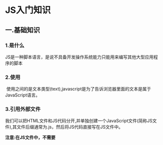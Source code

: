 # JS入门知识

## 一.基础知识

### 1.是什么

JS是一种脚本语言，是说不具备开发操作系统能力只能用来编写其他大型应用程序的脚本



### 2.使用

​	使用<script>标签在HTML网页中插入JavaScript代码。注意， <script>标签要成对出现，并把JavaScript代码写在`<script></script>`之间。

<script type="text/javascript">表示在<script></script>之间的是文本类型(text),javascript是为了告诉浏览器里面的文本是属于JavaScript语言。


### 3.引用外部文件

我们可以把HTML文件和JS代码分开,并单独创建一个JavaScript文件(简称JS文件),其文件后缀通常为.js，然后将JS代码直接写在JS文件中。

**注意:在JS文件中，不需要<script>标签,直接编写JavaScript代码就可以了。**

JS文件不能直接运行，需嵌入到HTML文件中执行，我们需在HTML中添加如下代码，就可将JS文件嵌入HTML文件中。

```js
<script src="script.js"></script>
```

### 4.位置

我们可以将JavaScript代码放在html文件中任何位置，但是我们一般放在网页的head或者body部分。
**放在<head>部分**
最常用的方式是在页面中head部分放置<script>元素，浏览器解析head部分就会执行这个代码，然后才解析页面的其余部分。
**放在<body>部分**
JavaScript代码在网页读取到该语句的时候就会执行。

**注意:** javascript作为一种脚本语言**可以放在html页面中任何位置**，但是浏览器解释html时是按先后顺序的，所以前面的script就先被执行。比如进行页面显示初始化的js必须放在head里面，因为初始化都要求提前进行（如给页面body设置css等）；而如果是通过事件调用执行的function那么对位置没什么要求的。

### 5.符号和语句和注释

**每一句JavaScript代码格式:**` 语句;

注释// /*/

### 6.变量

```js
var 变量名
```

**命名规则:**

  1.变量必须使用字母、下划线(_)或者美元符($)开始。

  2.然后可以使用任意多个英文字母、数字、下划线(_)或者美元符($)组成。

  3.不能使用JavaScript关键词与JavaScript保留字。

**变量要先声明再赋值，如下：**

```
var mychar;
mychar="javascript";
var mynum = 6;
```

### 7.定义

#### 1.Let

ES2015 引入了两个重要的 JavaScript 新关键词：`let` 和 `const`。

这两个关键字在 JavaScript 中提供了块作用域（*Block Scope*）变量（和常量）。

在 ES2015 之前，JavaScript 只有两种类型的作用域：*全局作用域*和*函数作用域*。

*全局*变量可以在 JavaScript 程序中的任何位置访问

*局部*变量只能在它们被声明的函数内访问。

JavaScript 块作用域

通过 `var` 关键词声明的变量没有块*作用域*。

在块 *{}* 内声明的变量可以从块之外进行访问

可以使用 `let` 关键词声明拥有块作用域的变量。

在块 *{}* 内声明的变量无法从块外访问：

![image-20221227094853015](https://tallgao.oss-cn-beijing.aliyuncs.com/image-20221227094853015.png)

##### 重新声明变量

使用 `var` 关键字重新声明变量会带来问题。

在块中重新声明变量也将重新声明块外的变量：

![image-20221227094933153](https://tallgao.oss-cn-beijing.aliyuncs.com/image-20221227094933153.png)

##### 循环作用域

在循环中使用 `var`： var是全局变量   let只是块作用域

![image-20221227095154230](https://tallgao.oss-cn-beijing.aliyuncs.com/image-20221227095154230.png)

![image-20221227095210078](https://tallgao.oss-cn-beijing.aliyuncs.com/image-20221227095210078.png)

##### 函数作用域

在函数内声明变量时，使用 `var` 和 `let` 很相似。

![image-20221227095308211](https://tallgao.oss-cn-beijing.aliyuncs.com/image-20221227095308211.png)

![image-20221227095317306](https://tallgao.oss-cn-beijing.aliyuncs.com/image-20221227095317306.png)

![image-20221227095527263](https://tallgao.oss-cn-beijing.aliyuncs.com/image-20221227095527263.png)

![image-20221227095600921](https://tallgao.oss-cn-beijing.aliyuncs.com/image-20221227095600921.png)

通过 `let` 关键词定义的全局变量不属于 window 对象：

![image-20221227095613076](https://tallgao.oss-cn-beijing.aliyuncs.com/image-20221227095613076.png)

##### 重新声明

允许在程序的任何位置使用 `var` 重新声明 JavaScript 变量：

在相同的作用域，或在相同的块中，通过 `let` 重新声明一个 `var` 变量是不允许的：

![image-20221227095724966](https://tallgao.oss-cn-beijing.aliyuncs.com/image-20221227095724966.png)

在相同的作用域，或在相同的块中，通过 `let` 重新声明一个 `let` 变量是不允许的

在相同的作用域，或在相同的块中，通过 `var` 重新声明一个 `let` 变量是不允许的：

在不同的作用域或块中，通过 `let` 重新声明变量是允许的：

##### 提升

通过 `var` 声明的变量会*提升*到顶端。如果您不了解什么是提升（Hoisting），请学习我们的提升这一章。

您可以在声明变量之前就使用它：

通过 `let` 定义的变量不会被提升到顶端。

在声明 `let` 变量之前就使用它会导致 ReferenceError。

变量从块的开头一直处于“暂时死区”，直到声明为止：

#### 2.Const

通过 `const` 定义的变量与 `let` 变量类似，但不能重新赋值：

##### 块作用域

在*块作用域*内使用 `const` 声明的变量与 `let` 变量相似。

在本例中，x 在块中声明，不同于在块之外声明的 x：

##### 在声明时赋值

JavaScript `const` 变量必须在声明时赋值：

![image-20221227100343035](https://tallgao.oss-cn-beijing.aliyuncs.com/image-20221227100343035.png)

##### 不是真正的常数

关键字 `const` 有一定的误导性。

它没有定义常量值。它定义了对值的常量引用。

因此，我们不能更改常量原始值，但我们可以更改常量对象的属性

##### 原始值

如果我们将一个原始值赋给常量，我们就不能改变原始值：

![image-20221227100536139](https://tallgao.oss-cn-beijing.aliyuncs.com/image-20221227100536139.png)

##### 常量对象可以更改

您可以更改常量对象的属性：

![image-20221227100610251](https://tallgao.oss-cn-beijing.aliyuncs.com/image-20221227100610251.png)

但是您无法重新为常量对象赋值：

![image-20221227100834043](https://tallgao.oss-cn-beijing.aliyuncs.com/image-20221227100834043.png)

##### 常量数组可以更改

您可以更改常量数组的元素

![image-20221227100933974](https://tallgao.oss-cn-beijing.aliyuncs.com/image-20221227100933974.png)

但是您无法重新为常量数组赋值：

![](https://tallgao.oss-cn-beijing.aliyuncs.com/image-20221227101031572.png)

**在同一作用域或块中，不允许将已有的 `var` 或 `let` 变量重新声明或重新赋值给 `const`**

![image-20221227101227458](https://tallgao.oss-cn-beijing.aliyuncs.com/image-20221227101227458.png)

在同一作用域或块中，为已有的 const 变量重新声明声明或赋值是不允许的

![image-20221227101314546](https://tallgao.oss-cn-beijing.aliyuncs.com/image-20221227101314546.png)

在另外的作用域或块中重新声明 `const` 是允许的：

![image-20221227101436753](https://tallgao.oss-cn-beijing.aliyuncs.com/image-20221227101436753.png)

通过 `const` 定义的变量不会被提升到顶端。

`const` 变量不能在声明之前使用

### 8.区块

JavaScript 使用大括号，将多个相关的语句组合在一起，称为“区块”。

var作用于全局作用域

## 二.语句

### 1.判断语句

#### 1.if-else

if...else语句是在指定的条件成立时执行代码，在条件不成立时执行else后的代码。

**语法****:**

```
if(条件)
{ 条件成立时执行的代码 }
else
{ 条件不成立时执行的代码 }
```

#### 2.switch语句

多个`if...else`连在一起使用的时候，可以转为使用更方便的`switch`结构。

```js
 复制代码switch (fruit) {  case "banana":    // ...    break;  case "apple":    // ...    break;  default:    // ...}
```

上面代码根据变量`fruit`的值，选择执行相应的`case`。如果所有`case`都不符合，则执行最后的`default`部分。需要注意的是，每个`case`代码块内部的`break`语句不能少，否则会接下去执行下一个`case`代码块，而不是跳出`switch`结构。

#### 3.三元运算符？

JavaScript 还有一个三元运算符（即该运算符需要三个运算子）`?:`，也可以用于逻辑判断。

```
(条件) ? 表达式1 : 表达式2
```

上面代码中，如果“条件”为`true`，则返回“表达式1”的值，否则返回“表达式2”的值。

```
var even = (n % 2 === 0) ? true : false;
```

### 2.函数

函数是完成某个特定功能的一组语句。

```js
function 函数名()
{
     函数代码;
}
```

**说明:**

1. function定义函数的关键字。

2. "函数名"你为函数取的名字。

3. "函数代码"替换为完成特定功能的代码。

函数引用 函数名()

### 3.输出语句

#### 1.ducoment

`document.write()` 可用于直接向 HTML 输出流写内容。简单的说就是直接在网页中输出内容。

**第一种****:****输出内容用""括起，直接输出****""****号内的内容。**

```js
<script type="text/javascript">
  document.write("I love JavaScript！"); //内容用""括起来，""里的内容直接输出。
</script>
```

**第二种****:****通过变量，输出内容**

```js
<script type="text/javascript">
  var mystr="hello world!";
  document.write(mystr);  //直接写变量名，输出变量存储的内容。
</script>
```

**第三种****:****输出多项内容，内容之间用****+****号连接。**

```js
<script type="text/javascript">
  var mystr="hello";
  document.write(mystr+"I love JavaScript"); //多项内容之间用+号连接
</script>
```

**第四种****:****输出****HTML****标签，并起作用，标签使用""括起来。**

```js
<script type="text/javascript">
  var mystr="hello";
document.write(mystr+"<br>");//输出hello后，输出一个换行符
  document.write("JavaScript");
</script>
```

**关于JS输出空格问题，如果想要实现输出空格，可以使用特殊字符“ ”实现**

```js
<script type="text/javascript">
  document.write("&nbsp;");//输出空格
</script>
```

#### 2.alert消息对话框

一个小窗口，上面写着一段提示信息文字。如果你不点击“确定”，就不能对网页做任何操作，这个小窗口就是使用alert实现的。

**语法:**

```js
alert(字符串或变量);  
```

#### 3.confirm对话消息框

confirm 消息对话框通常用于允许用户做选择的动作，如：“你对吗？”等。弹出对话框(包括一个确定按钮和一个取消按钮)。

**语法:**

```javascript
confirm(str);
```

**参数说明:**

```javascript
str：在消息对话框中要显示的文本
返回值: Boolean值
```

**返回值:**

```javascript
当用户点击"确定"按钮时，返回true
当用户点击"取消"按钮时，返回false
```

**注:** **通过返回值可以判断用户点击了什么按钮**

#### 4.prompt提问

**`prompt`**弹出消息对话框,通常用于询问一些需要与用户交互的信息。弹出消息对话框（包含一个确定按钮、取消按钮与一个文本输入框）。

**语法:**

```
prompt(str1, str2);
```

**参数说明：**

```javascript
str1: 要显示在消息对话框中的文本，不可修改
str2：文本框中的内容，可以修改
```

**返回值:**

```javascript
1. 点击确定按钮，文本框中的内容将作为函数返回值
2. 点击取消按钮，将返回null
```

#### 5.打开新窗口window.open

open() 方法可以查找一个已经存在或者新建的浏览器窗口。

**语法：**

```
window.open([URL], [窗口名称], [参数字符串])
```

**参数说明:**

```js
URL：可选参数，在窗口中要显示网页的网址或路径。如果省略这个参数，或者它的值是空字符串，那么窗口就不显示任何文档。
窗口名称：可选参数，被打开窗口的名称。
    1.该名称由字母、数字和下划线字符组成。
    2."_top"、"_blank"、"_self"具有特殊意义的名称。
       _blank：在新窗口显示目标网页
       _self：在当前窗口显示目标网页
       _top：框架网页中在上部窗口中显示目标网页
    3.相同 name 的窗口只能创建一个，要想创建多个窗口则 name 不能相同。
   4.用''连接。
```

![image-20221221111349597](https://tallgao.oss-cn-beijing.aliyuncs.com/image-20221221111349597.png)

#### 6.关闭窗口

close()关闭窗口

**用法：**

```javascript
window.close();   //关闭本窗口
```

或

```javascript
<窗口对象>.close();   //关闭指定的窗口
```

窗口对象可以open函数结果赋值一个变量

### 4.循环语句

#### 1.while 循环

`While`语句包括一个循环条件和一段代码块，只要条件为真，就不断循环执行代码块。

```
while (条件)  语句;// 或者while (条件) 语句;
```

`while`语句的循环条件是一个表达式，必须放在圆括号中。代码块部分，如果只有一条语句，可以省略大括号，否则就必须加上大括号。

#### 2.for 循环

`for`语句是循环命令的另一种形式，可以指定循环的起点、终点和终止条件。它的格式如下。

```
for (初始化表达式; 条件; 递增表达式)  语句// 或者for (初始化表达式; 条件; 递增表达式) {  语句}
```

`for`语句后面的括号里面，有三个表达式。

- 初始化表达式（initialize）：确定循环变量的初始值，只在循环开始时执行一次。
- 条件表达式（test）：每轮循环开始时，都要执行这个条件表达式，只有值为真，才继续进行循环。
- 递增表达式（increment）：每轮循环的最后一个操作，通常用来递增循环变量。

#### 3.do-while循环

`do...while`循环与`while`循环类似，唯一的区别就是先运行一次循环体，然后判断循环条件。

```
do  语句while (条件);// 或者do {  语句} while (条件);
```

不管条件是否为真，`do...while`循环至少运行一次，这是这种结构最大的特点。另外，`while`语句后面的分号注意不要省略。

#### 4.foreach循环

增强型for循环

foreach的语法：

for（元素类型 元素名称 ： 遍历数组（集合）（或者能进行迭代的））{

}

foreach在作用上和for循环在循环数组时是相同，都是可以实现遍历数组的目的，但二者之间略有差别。

for**循环遍历数组本质上是遍历数组下标，即先找到索引，再连接数组元素**，而foreach循环是基于来实现一种迭代器来实现的，所以foreach是每次访问该元素的下一个元素的地址，来实现的直接元素访问。



我们讨论了二者之间差别，那我们也要考虑他们的效率问题：

需要循环数组结构的数据时，建议使用普通for循环，因为for循环采用下标访问，对于数组结构的数据来说，采用下标访问比较好。

需要循环链表结构的数据（集合）时，一般不要使用普通for循环，这种做法很糟糕，数据量大的时候有可能会导致系统崩溃。

所以当我们循环集合时采用foreach效率会有所提高，当我们循环数组时，二者效率相差不多，为方便删除数组元素，可以使用标准的for循环。

### 5.跳转语句

#### 1.break语句

`break`语句用于跳出代码块或循环。

`for`循环也可以使用`break`语句跳出循环。

#### 2.continue语句

`continue`语句用于立即终止本轮循环，返回循环结构的头部，开始下一轮循环。

### 6.标签

JavaScript 语言允许，语句的前面有标签（label），相当于定位符，用于跳转到程序的任意位置，标签的格式如下。

```
label:  语句
```

标签可以是任意的标识符，但不能是保留字，语句部分可以是任意语句。

标签通常与`break`语句和`continue`语句配合使用，跳出特定的循环。

![image-20221221144017617](https://tallgao.oss-cn-beijing.aliyuncs.com/image-20221221144017617.png)

![image-20221221144036193](https://tallgao.oss-cn-beijing.aliyuncs.com/image-20221221144036193.png)

